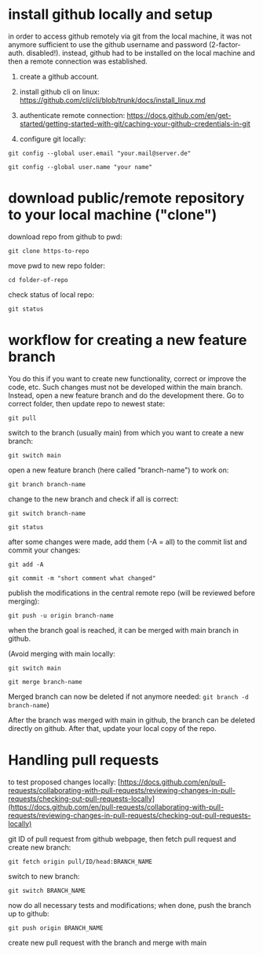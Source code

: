 # install github locally and setup
in order to access github remotely via git from the local machine, it was not anymore sufficient to use the github username and password (2-factor-auth. disabled!). instead, github had to be installed on the local machine and then a remote connection was established. 

1. create a github account.

2. install github cli on linux: https://github.com/cli/cli/blob/trunk/docs/install_linux.md

3. authenticate remote connection: https://docs.github.com/en/get-started/getting-started-with-git/caching-your-github-credentials-in-git

4. configure git locally:

`git config --global user.email "your.mail@server.de"`

`git config --global user.name "your name"`


# download public/remote repository to your local machine ("clone")
download repo from github to pwd:

`git clone https-to-repo`

move pwd to new repo folder:

`cd folder-of-repo`

check status of local repo:

`git status`


# workflow for creating a new feature branch

You do this if you want to create new functionality, correct or improve the code, etc. Such changes must not be developed within the main branch. Instead, open a new feature branch and do the development there.
Go to correct folder, then update repo to newest state:

`git pull`

switch to the branch (usually main) from which you want to create a new branch:

`git switch main`

open a new feature branch (here called "branch-name") to work on:

`git branch branch-name`

change to the new branch and check if all is correct:

`git switch branch-name`

`git status`

after some changes were made, add them (-A = all) to the commit list and commit your changes:

`git add -A`

`git commit -m "short comment what changed"`


publish the modifications in the central remote repo (will be reviewed before merging):

`git push -u origin branch-name`

when the branch goal is reached, it can be merged with main branch in github.

(Avoid merging with main locally:

`git switch main`

`git merge branch-name`

Merged branch can now be deleted if not anymore needed:
`git branch -d branch-name`)

After the branch was merged with main in github, the branch can be deleted directly on github. After that, update your local copy of the repo.

# Handling pull requests

to test proposed changes locally:
[https://docs.github.com/en/pull-requests/collaborating-with-pull-requests/reviewing-changes-in-pull-requests/checking-out-pull-requests-locally](https://docs.github.com/en/pull-requests/collaborating-with-pull-requests/reviewing-changes-in-pull-requests/checking-out-pull-requests-locally)

git ID of pull request from github webpage, then fetch pull request and create new branch:

`git fetch origin pull/ID/head:BRANCH_NAME`

switch to new branch:

`git switch BRANCH_NAME`

now do all necessary tests and modifications; when done, push the branch up to github:

`git push origin BRANCH_NAME`

create new pull request with the branch and merge with main


